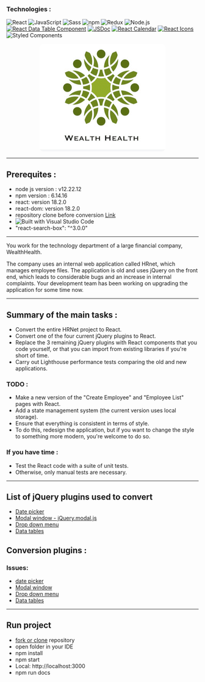 ### Technologies : 

![React](https://img.shields.io/badge/-React-%23282C34?logo=react&logoColor=%2361DAFB)
![JavaScript](https://img.shields.io/badge/-JavaScript-%23F7DF1E?logo=javascript&logoColor=black&labelColor=%23F7DF1E&color=%23FFCE5A)
![Sass](https://img.shields.io/badge/-Sass-%23CC6699?logo=sass&logoColor=white)
![npm](https://img.shields.io/badge/-npm-%23CB3837?logo=npm&logoColor=white)
![Redux](https://img.shields.io/badge/-Redux-%23764ABC?logo=redux&logoColor=white)
![Node.js](https://img.shields.io/badge/-Node.js-%23339933?logo=node.js&logoColor=white)
[![React Data Table Component](https://img.shields.io/badge/React%20Data%20Table%20Component-6.15.1-blue)](https://www.npmjs.com/package/react-data-table-component)
[![JSDoc](https://img.shields.io/badge/JSDoc-3.6.7-blue)](https://www.npmjs.com/package/jsdoc)
[![React Calendar](https://img.shields.io/badge/React%20Calendar-3.4.0-blue)](https://www.npmjs.com/package/react-calendar)
[![React Icons](https://img.shields.io/badge/React%20Icons-4.2.0-orange)](https://www.npmjs.com/package/react-icons)
![Styled Components](https://img.shields.io/badge/-Styled%20Components-%23DB7093?logo=styled-components&logoColor=white)


<div style="text-align: center; width: 100%">
  <img src="src/assets/logo_name.png" alt="logo" style="border-radius: 10px;">

</div>


---

## Prerequites : 

- node js version : v12.22.12
- npm version :  6.14.16
- react: version 18.2.0
- react-dom: version 18.2.0
- repository clone before conversion [Link](https://github.com/OpenClassrooms-Student-Center/P12_Front-end)
- ![Built with Visual Studio Code](https://img.shields.io/badge/Built%20with-Visual%20Studio%20Code-blue)
- "react-search-box": "^3.0.0"
---

You work for the technology department of a large financial company, WealthHealth. 

The company uses an internal web application called HRnet, which manages employee files. The application is old and uses jQuery on the front end, which leads to considerable bugs and an increase in internal complaints. Your development team has been working on upgrading the application for some time now.

---

  ## Summary of the main tasks : 

- Convert the entire HRNet project to React. 
- Convert one of the four current jQuery plugins to React.  
- Replace the 3 remaining jQuery plugins with React components that you code       yourself, or that you can import from existing libraries if you're short of time. 
- Carry out Lighthouse performance tests comparing the old and new applications. 

### TODO : 
- Make a new version of the "Create Employee" and "Employee List" pages with React.
- Add a state management system (the current version uses local storage).
- Ensure that everything is consistent in terms of style.  
- To do this, redesign the application, but if you want to change the style to something more modern, you're welcome to do so. 

### If you have time :  
- Test the React code with a suite of unit tests. 
- Otherwise, only manual tests are necessary.

--- 

##  List of jQuery plugins used to convert

- [Date picker](https://github.com/xdan/datetimepicker)
- [Modal window - jQuery.modal.js](https://github.com/kylefox/jquery-modal)
- [Drop down menu](https://github.com/jquery/jquery-ui/blob/main/ui/widgets/selectmenu.js)
- [Data tables](https://github.com/DataTables/DataTables)

## Conversion plugins : 
### Issues:
- [date picker](https://github.com/OpenClassrooms-Student-Center/P12_Front-end/issues/1)
- [Modal window ](https://github.com/OpenClassrooms-Student-Center/P12_Front-end/issues/3)
- [Drop down menu](https://github.com/OpenClassrooms-Student-Center/P12_Front-end/issues/4)
- [Data tables](https://github.com/DataTables/DataTables)


---

## Run project
- [fork or clone](https://github.com/pascalinecte91/Wealth_Health_P14) repository
- open folder in your IDE
- npm install
- npm start
- Local:  http://localhost:3000 
- npm run docs




